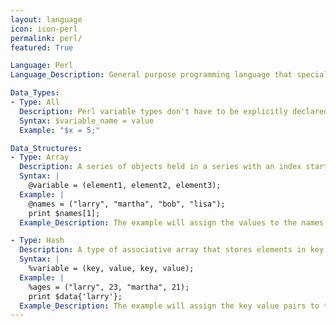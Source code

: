 ```yaml
---
layout: language
icon: icon-perl
permalink: perl/
featured: True

Language: Perl
Language_Description: General purpose programming language that specializes in text processing.

Data_Types:
- Type: All
  Description: Perl variable types don't have to be explicitly declared. The type declaration happens automatically when a value is assigned.
  Syntax: $variable_name = value
  Example: "$x = 5;"

Data_Structures:
- Type: Array
  Description: A series of objects held in a series with an index starting at 0.
  Syntax: |
    @variable = (element1, element2, element3);
  Example: |
    @names = ("larry", "martha", "bob", "lisa");
    print $names[1];
  Example_Description: The example will assign the values to the names array, and then will print out the value stored in the array indexed on position 1, which in this case is martha.

- Type: Hash
  Description: A type of associative array that stores elements in key value pairs.
  Syntax: |
    %variable = (key, value, key, value);
  Example: |
    %ages = ("larry", 23, "martha", 21);
    print $data{'larry'};
  Example_Description: The example will assign the key value pairs to the hash and then will print the value stored in the ages hash indexed on the key of larry, which in this case is 23.
---
```

